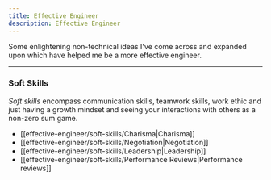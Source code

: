 ```yaml
---
title: Effective Engineer
description: Effective Engineer
---
```


Some enlightening non-technical ideas I've come across and expanded upon which have helped me be a more effective engineer.

---

### Soft Skills
*Soft skills* encompass communication skills, teamwork skills, work ethic and just having a growth mindset and seeing your interactions with others as a non-zero sum game.
- [[effective-engineer/soft-skills/Charisma|Charisma]]
- [[effective-engineer/soft-skills/Negotiation|Negotiation]]
- [[effective-engineer/soft-skills/Leadership|Leadership]]
- [[effective-engineer/soft-skills/Performance Reviews|Performance reviews]]
